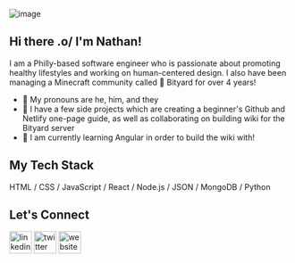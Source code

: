 ![image](https://i.imgur.com/WhqUIxQ.png)

## Hi there .o/ I'm Nathan!

I am a Philly-based software engineer who is passionate about promoting healthy lifestyles and working on human-centered design. I also have been managing a Minecraft community called 🍄 Bityard for over 4 years! 

* 🌈 My pronouns are he, him, and they
* 🌊 I have a few side projects which are creating a beginner's Github and Netlify one-page guide, as well as collaborating on building wiki for the Bityard server
* 🌱 I am currently learning Angular in order to build the wiki with!

## My Tech Stack

HTML / CSS / JavaScript / React / Node.js / JSON / MongoDB / Python

## Let's Connect

[<img src='https://cdn.jsdelivr.net/npm/simple-icons@3.0.1/icons/linkedin.svg' alt='linkedin' height='40'>](https://www.linkedin.com/in/https://www.linkedin.com/in/nathan-truong-317a59219//)  [<img src='https://cdn.jsdelivr.net/npm/simple-icons@3.0.1/icons/twitter.svg' alt='twitter' height='40'>](https://twitter.com/https://twitter.com/nathanktruong)  [<img src='https://cdn.jsdelivr.net/npm/simple-icons@3.0.1/icons/icloud.svg' alt='website' height='40'>](nathantruong.netlify.app)  


